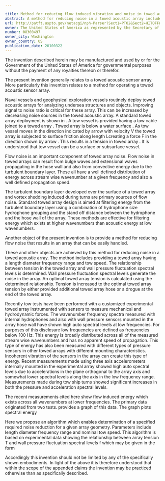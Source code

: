 ```yaml
---

title: Method for reducing flow induced vibration and noise in towed arrays
abstract: A method for reducing noise in a towed acoustic array includes providing a towed array having a length, diameter, frequency range and tow speed. The relationship between tension in the towed array and wall pressure fluctuation spectral levels is determined. Wall pressure fluctuation spectral levels are related to the noise in the array. An optimal towed array tension is calculated using the determined relationship. Tension is increased to the optimal towed array tension by either provided additional towed array hose or a drogue at the end of the towed array.
url: http://patft.uspto.gov/netacgi/nph-Parser?Sect1=PTO2&Sect2=HITOFF&p=1&u=%2Fnetahtml%2FPTO%2Fsearch-adv.htm&r=1&f=G&l=50&d=PALL&S1=08300497&OS=08300497&RS=08300497
owner: The United States of America as represented by the Secretary of the Navy
number: 08300497
owner_city: Washington
owner_country: US
publication_date: 20100322
---
```

The invention described herein may be manufactured and used by or for the Government of the United States of America for governmental purposes without the payment of any royalties thereon or therefor.

The present invention generally relates to a towed acoustic sensor array. More particularly this invention relates to a method for operating a towed acoustic sensor array.

Naval vessels and geophysical exploration vessels routinely deploy towed acoustic arrays for analyzing undersea structures and objects. Improving signal to noise ratio is critical for these array. This can be increased by decreasing noise sources in the towed acoustic array. A standard towed array deployment is shown in . A tow vessel is provided having a tow cable joined to a towed array . Towed array is below a water surface . As tow vessel moves in the direction indicated by arrow with velocity V the towed array is subjected to surface friction along length Lcreating a force F in the direction shown by arrow . This results in a tension in towed array . It is understood that tow vessel can be a surface or subsurface vessel.

Flow noise is an important component of towed array noise. Flow noise in towed arrays can result from bulge waves and extensional waves propagating in the hose wall and also from convective energy due to the turbulent boundary layer. These all have a well defined distribution of energy across stream wise wavenumber at a given frequency and also a well defined propagation speed.

The turbulent boundary layer developed over the surface of a towed array and vortex shedding induced during turns are primary sources of flow noise. Standard towed array design is aimed at filtering energy from the turbulent boundary layer using a combination of hydrophone size hydrophone grouping and the stand off distance between the hydrophone and the hose wall of the array. These methods are effective for filtering energy which exists at higher wavenumbers than acoustic energy at low wavenumbers.

Another object of the present invention is to provide a method for reducing flow noise that results in an array that can be easily handled.

These and other objects are achieved by this method for reducing noise in a towed acoustic array. The method includes providing a towed array having a length diameter frequency range and tow speed. The relationship between tension in the towed array and wall pressure fluctuation spectral levels is determined. Wall pressure fluctuation spectral levels generate the noise in the array. An optimal towed array tension is calculated using the determined relationship. Tension is increased to the optimal towed array tension by either provided additional towed array hose or a drogue at the end of the towed array.

Recently tow tests have been performed with a customized experimental towed array instrumented with sensors to measure mechanical and hydrodynamic forces. The wavenumber frequency spectra measured with internal hydrophones and also with wall pressure sensors mounted in the array hose wall have shown high auto spectral levels at low frequencies. For purposes of this disclosure low frequencies are defined as frequencies below 100 Hz. This energy is broadly distributed across all of the measured stream wise wavenumbers and has no apparent speed of propagation. This type of energy has also been measured with different types of pressure sensors in other towed arrays with different mounting characteristics. Incoherent vibration of the sensors in the array can create this type of energy. Recent measurements made using three axis accelerometers internally mounted in the experimental array showed high auto spectral levels due to accelerations in the plane orthogonal to the array axis and somewhat lower spectral levels along the axis in the low frequency range. Measurements made during tow ship turns showed significant increases in both the pressure and acceleration spectral levels.

The recent measurements cited here show flow induced energy which exists across all wavenumbers at lower frequencies. The primary data originated from two tests. provides a graph of this data. The graph plots spectral energy 

Here we propose an algorithm which enables determination of a specified required noise reduction for a given array geometry. Parameters include length diameter frequency range and nominal tow speed. This algorithm is based on experimental data showing the relationship between array tension T and wall pressure fluctuation spectral levels f which may be given in the form

Accordingly this invention should not be limited by any of the specifically shown embodiments. In light of the above it is therefore understood that within the scope of the appended claims the invention may be practiced otherwise than as specifically described.

